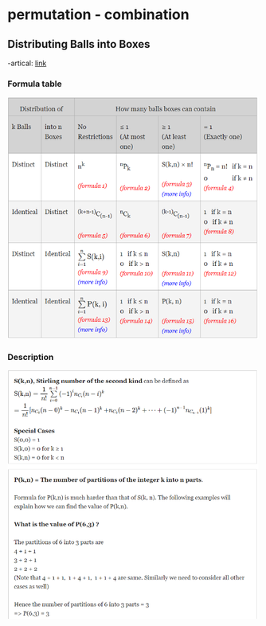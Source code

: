 # permutation - combination

## Distributing Balls into Boxes

-artical: [link](https://www.careerbless.com/aptitude/qa/permutations_combinations_imp7.php)
### Formula table
![Table](./Images/table.PNG)

### Description
![Description](./Images/description.PNG)
